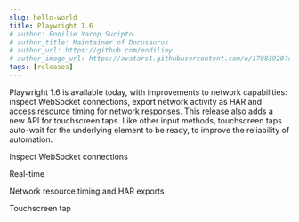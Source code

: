 ```yaml
---
slug: hello-world
title: Playwright 1.6
# author: Endilie Yacop Sucipto
# author_title: Maintainer of Docusaurus
# author_url: https://github.com/endiliey
# author_image_url: https://avatars1.githubusercontent.com/u/17883920?s=460&v=4
tags: [releases]
---
```


Playwright 1.6 is available today, with improvements to network capabilities: inspect WebSocket connections, export network activity as HAR and access resource timing for network responses. This release also adds a new API for touchscreen taps. Like other input methods, touchscreen taps auto-wait for the underlying element to be ready, to improve the reliability of automation.

<!--truncate-->

Inspect WebSocket connections

Real-time

Network resource timing and HAR exports

Touchscreen tap
